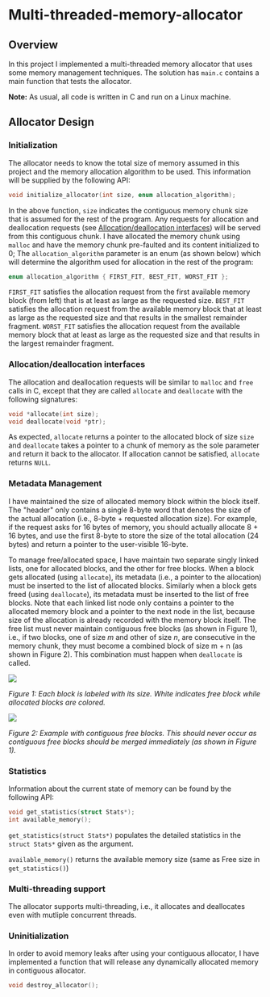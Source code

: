 # Multi-threaded-memory-allocator

## Overview

In this project I implemented a multi-threaded memory allocator that uses some memory
management techniques. The solution has `main.c` contains a main function that tests the allocator.

**Note:** As usual, all code is written in C and run on a Linux machine.

## Allocator Design

### Initialization

The allocator needs to know the total size of memory assumed in this project and the memory
allocation algorithm to be used. This information will be supplied by the following API:

```c
void initialize_allocator(int size, enum allocation_algorithm);
```

In the above function, `size` indicates the contiguous memory chunk size that is assumed for the
rest of the program. Any requests for allocation and deallocation requests (see
[Allocation/deallocation interfaces](#allocationdeallocation-interfaces)) will be served from this
contiguous chunk. I have allocated the memory chunk using `malloc` and have the memory chunk
pre-faulted and its content initialized to 0; The `allocation_algorithm` parameter is an enum (as
shown below) which will determine the algorithm used for allocation in the rest of the program:

```c
enum allocation_algorithm { FIRST_FIT, BEST_FIT, WORST_FIT };
```

`FIRST_FIT` satisfies the allocation request from the first available memory block (from left) that
is at least as large as the requested size. `BEST_FIT` satisfies the allocation request from the
available memory block that at least as large as the requested size and that results in the smallest
remainder fragment. `WORST_FIT` satisfies the allocation request from the available memory block
that at least as large as the requested size and that results in the largest remainder fragment.

### Allocation/deallocation interfaces

The allocation and deallocation requests will be similar to `malloc` and `free` calls in C, except
that they are called `allocate` and `deallocate` with the following signatures:

```c
void *allocate(int size);
void deallocate(void *ptr);
```

As expected, `allocate` returns a pointer to the allocated block of size `size` and `deallocate`
takes a pointer to a chunk of memory as the sole parameter and return it back to the allocator. If
allocation cannot be satisfied, `allocate` returns `NULL`.

### Metadata Management

I have maintained the size of allocated memory block within the block itself. The "header" only contains a single 8-byte word that
denotes the size of the actual allocation (i.e., 8-byte + requested allocation size). For example,
if the request asks for 16 bytes of memory, you should actually allocate 8 + 16 bytes, and use the
first 8-byte to store the size of the total allocation (24 bytes) and return a pointer to the
user-visible 16-byte.

To manage free/allocated space, I have maintain two separate singly linked lists, one for
allocated blocks, and the other for free blocks. When a block gets allocated (using `allocate`), its
metadata (i.e., a pointer to the allocation) must be inserted to the list of allocated blocks.
Similarly when a block gets freed (using `deallocate`), its metadata must be inserted to the list of
free blocks. Note that each linked list node only contains a pointer to the allocated memory
block and a pointer to the next node in the list, because size of the allocation is already recorded
with the memory block itself. The free list must never maintain contiguous free
blocks (as shown in Figure 1), i.e., if two blocks, one of size _m_ and other of size _n_, are
consecutive in the memory chunk, they must become a combined block of size m + n (as shown in Figure
2). This combination must happen when `deallocate` is called.

![](memory1.png)

_Figure 1: Each block is labeled with its size. White indicates free block while allocated blocks
are colored._

![](memory2.png)

_Figure 2: Example with contiguous free blocks. This should never occur as contiguous free blocks
should be merged immediately (as shown in Figure 1)._

### Statistics

Information about the current state of memory can be found by the following API:

```c
void get_statistics(struct Stats*);
int available_memory();
```

`get_statistics(struct Stats*)` populates the detailed statistics in the `struct Stats*` given
as the argument.

`available_memory()` returns the available memory size (same as Free size in `get_statistics()`)

### Multi-threading support

The allocator supports multi-threading, i.e., it allocates and deallocates even with mutliple concurrent threads.


### Uninitialization

In order to avoid memory leaks after using your contiguous allocator, I have implemented a
function that will release any dynamically allocated memory in contiguous allocator.

```c
void destroy_allocator();
```
